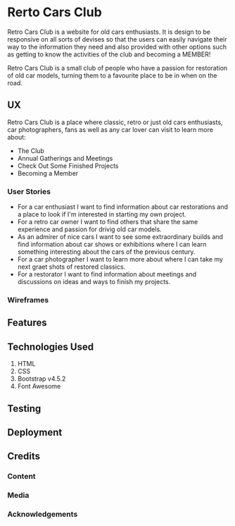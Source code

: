 # Rerto Cars Club

<!--- add links to all RCCs --->

Retro Cars Club is a website for old cars enthusiasts. It is design to be responsive
on all sorts of devises so that the users can easily navigate their way to the
information they need and also provided with other options such as getting to
know the activities of the club and becoming a MEMBER!

Retro Cars Club is a small club of people who have a passion for restoration of old
car models, turning them to a favourite place to be in when on the road.

## UX

Retro Cars Club is a place where classic, retro or just old cars enthusiasts, car
photographers, fans as well as any car lover can visit to learn more about:

 <ul>
 <li>The Club</li>
 <li>Annual Gatherings and Meetings</li>
 <li>Check Out Some Finished Projects</li>
 <li>Becoming a Member</li>
 </ul>

### User Stories

<ul>
 <li>For a car enthusiast I want to find information about car restorations 
 and a place to look if I'm interested in starting my own project.</li>
 <li>For a retro car owner I want to find others that share the same 
 experience and passion for drivig old car models.</li>
 <li>As an admirer of nice cars I want to see some extraordinary builds and 
 find information about car shows or exhibitions where I can learn something 
 interesting about the cars of the previous century.</li>
 <li>For a car photographer I want to learn more about where I can take my 
 next graet shots of restored classics.</li>
 <li>For a restorator I want to find information about meetings and discussions 
 on ideas and ways to finish my projects.</li>
 </ul>

### Wireframes

## Features

## Technologies Used

<ol>
 <li>HTML</li>
 <li>CSS</li>
 <li>Bootstrap v4.5.2</li>
 <li>Font Awesome</li>
</ol>

## Testing

## Deployment

## Credits

### Content

### Media

### Acknowledgements

